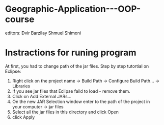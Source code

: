 # Geographic-Application---OOP-course
editors:
  Dvir Barzilay
  Shmuel Shimoni
  
# Instractions for runing program
At first, you had to change path of the jar files.
Step by step tutortial on Eclipse:
  1. Right click on the project name -> Build Path -> Configure Build Path... -> Libraries
  2. If you see jar files that Eclipse faild to load - remove them.
  3. Click on Add External JARs...
  4. On the new JAR Selection window enter to the path of the project in your computer -> jar files
  5. Select all the jar files in this directory and click Open
  6. click Apply
 

